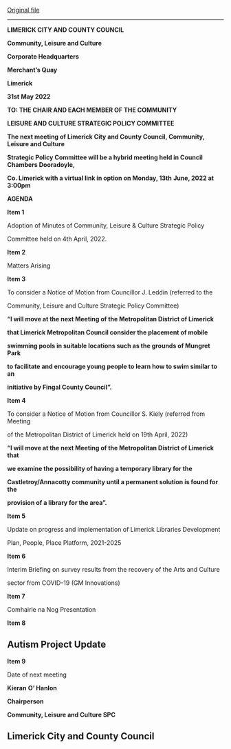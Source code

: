 [Original file](https://www.limerick.ie/sites/default/files/media/documents/2022-06/Agenda-SPC-Community-Leisure-and-Culture-June-meeting.pdf)

---
**LIMERICK CITY AND COUNTY COUNCIL**

**Community, Leisure and Culture**

**Corporate Headquarters**

**Merchant’s Quay**

**Limerick**

**31st** **May 2022**

**TO: THE CHAIR AND EACH MEMBER OF THE COMMUNITY**

**LEISURE AND CULTURE STRATEGIC POLICY COMMITTEE**

**The next meeting of Limerick City and County Council, Community, Leisure and Culture**

**Strategic Policy Committee will be a hybrid meeting held in Council Chambers Dooradoyle,**

**Co. Limerick with a virtual link in option on Monday, 13th** **June, 2022 at 3:00pm**

**AGENDA**

**Item 1**

Adoption of Minutes of Community, Leisure & Culture Strategic Policy

Committee held on 4th April, 2022.

**Item 2**

Matters Arising

**Item 3**

To consider a Notice of Motion from Councillor J. Leddin (referred to the

Community, Leisure and Culture Strategic Policy Committee)

**“I will move at the next Meeting of the Metropolitan District of Limerick**

**that Limerick Metropolitan Council consider the placement of mobile**

**swimming pools in suitable locations such as the grounds of Mungret Park**

**to facilitate and encourage young people to learn how to swim similar to an**

**initiative by Fingal County Council”.**

**Item 4**

To consider a Notice of Motion from Councillor S. Kiely (referred from Meeting

of the Metropolitan District of Limerick held on 19th April, 2022)

**“I will move at the next Meeting of the Metropolitan District of Limerick that**

**we examine the possibility of having a temporary library for the**

**Castletroy/Annacotty community until a permanent solution is found for the**

**provision of a library for the area”.**

**Item 5**

Update on progress and implementation of Limerick Libraries Development

Plan, People, Place Platform, 2021-2025

**Item 6**

Interim Briefing on survey results from the recovery of the Arts and Culture

sector from COVID-19 (GM Innovations)

**Item 7**

Comhairle na Nog Presentation

**Item 8**

Autism Project Update
---
**Item 9**

Date of next meeting

**Kieran** **O’ Hanlon**

**Chairperson**

**Community, Leisure and Culture SPC**

**Limerick City and County Council**
---
